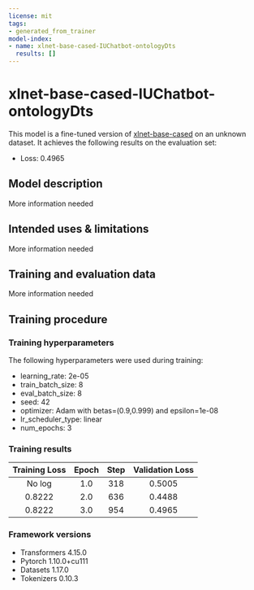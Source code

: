 ```yaml
---
license: mit
tags:
- generated_from_trainer
model-index:
- name: xlnet-base-cased-IUChatbot-ontologyDts
  results: []
---
```


<!-- This model card has been generated automatically according to the information the Trainer had access to. You
should probably proofread and complete it, then remove this comment. -->

# xlnet-base-cased-IUChatbot-ontologyDts

This model is a fine-tuned version of [xlnet-base-cased](https://huggingface.co/xlnet-base-cased) on an unknown dataset.
It achieves the following results on the evaluation set:
- Loss: 0.4965

## Model description

More information needed

## Intended uses & limitations

More information needed

## Training and evaluation data

More information needed

## Training procedure

### Training hyperparameters

The following hyperparameters were used during training:
- learning_rate: 2e-05
- train_batch_size: 8
- eval_batch_size: 8
- seed: 42
- optimizer: Adam with betas=(0.9,0.999) and epsilon=1e-08
- lr_scheduler_type: linear
- num_epochs: 3

### Training results

| Training Loss | Epoch | Step | Validation Loss |
|:-------------:|:-----:|:----:|:---------------:|
| No log        | 1.0   | 318  | 0.5005          |
| 0.8222        | 2.0   | 636  | 0.4488          |
| 0.8222        | 3.0   | 954  | 0.4965          |


### Framework versions

- Transformers 4.15.0
- Pytorch 1.10.0+cu111
- Datasets 1.17.0
- Tokenizers 0.10.3
